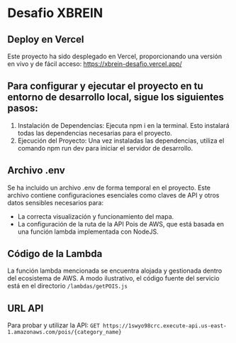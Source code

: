 # Desafio XBREIN

## Deploy en Vercel
Este proyecto ha sido desplegado en Vercel, proporcionando una versión en vivo y de fácil acceso: https://xbrein-desafio.vercel.app/

## Para configurar y ejecutar el proyecto en tu entorno de desarrollo local, sigue los siguientes pasos:
1. Instalación de Dependencias: Ejecuta npm i en la terminal. Esto instalará todas las dependencias necesarias para el proyecto.
2. Ejecución del Proyecto: Una vez instaladas las dependencias, utiliza el comando npm run dev para iniciar el servidor de desarrollo.

## Archivo .env
Se ha incluido un archivo .env de forma temporal en el proyecto. Este archivo contiene configuraciones esenciales como claves de API y otros datos sensibles necesarios para:
- La correcta visualización y funcionamiento del mapa.
- La configuración de la ruta de la API Pois de AWS, que está basada en una función lambda implementada con NodeJS.

## Código de la Lambda
La función lambda mencionada se encuentra alojada y gestionada dentro del ecosistema de AWS. A modo ilustrativo, el código fuente del servicio está en el directorio `/lambdas/getPOIS.js`

## URL API
Para probar y utilizar la API: `GET https://1swyo98crc.execute-api.us-east-1.amazonaws.com/pois/{category_name}`
